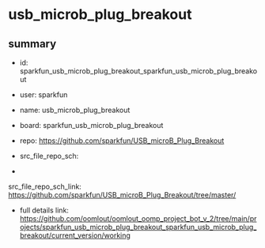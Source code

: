 # usb_microb_plug_breakout
 
## summary 
* id: sparkfun_usb_microb_plug_breakout_sparkfun_usb_microb_plug_breakout
* user: sparkfun
* name: usb_microb_plug_breakout
* board: sparkfun_usb_microb_plug_breakout
* repo: https://github.com/sparkfun/USB_microB_Plug_Breakout



* src_file_repo_sch: 
*
 src_file_repo_sch_link: https://github.com/sparkfun/USB_microB_Plug_Breakout/tree/master/
* full details link: https://github.com/oomlout/oomlout_oomp_project_bot_v_2/tree/main/projects/sparkfun_usb_microb_plug_breakout_sparkfun_usb_microb_plug_breakout/current_version/working  






